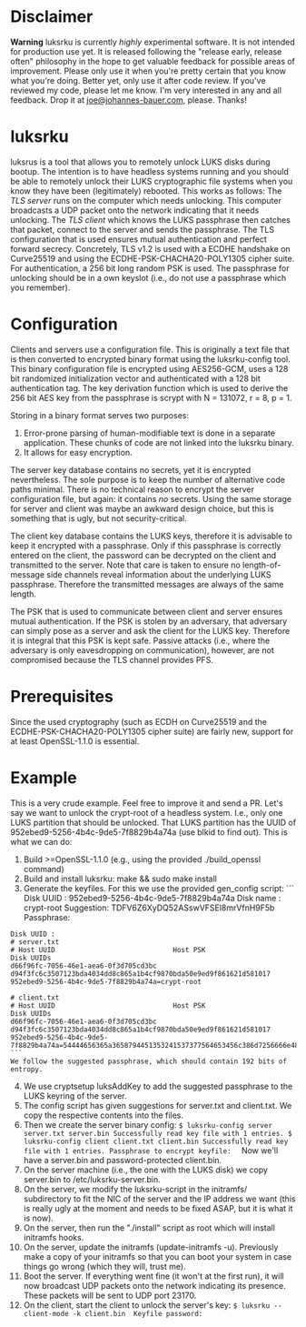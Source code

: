 Disclaimer
==========
**Warning** luksrku is currently *highly* experimental software. It is not
intended for production use yet. It is released following the "release early,
release often" philosophy in the hope to get valuable feedback for possible
areas of improvement. Please only use it when you're pretty certain that you
know what you're doing. Better yet, only use it after code review. If you've
reviewed my code, please let me know. I'm very interested in any and all
feedback. Drop it at joe@johannes-bauer.com, please. Thanks!

luksrku
=======
luksrus is a tool that allows you to remotely unlock LUKS disks during bootup.
The intention is to have headless systems running and you should be able to
remotely unlock their LUKS cryptographic file systems when you know they have
been (legitimately) rebooted. This works as follows: The *TLS server* runs on
the computer which needs unlocking. This computer broadcasts a UDP packet onto
the network indicating that it needs unlocking. The *TLS client* which knows
the LUKS passphrase then catches that packet, connect to the server and sends
the passphrase. The TLS configuration that is used ensures mutual
authentication and perfect forward secrecy. Concretely, TLS v1.2 is used with a
ECDHE handshake on Curve25519 and using the ECDHE-PSK-CHACHA20-POLY1305 cipher
suite. For authentication, a 256 bit long random PSK is used. The passphrase
for unlocking should be in a own keyslot (i.e., do not use a passphrase which
you remember).

Configuration
=============
Clients and servers use a configuration file. This is originally a text file
that is then converted to encrypted binary format using the luksrku-config
tool. This binary configuration file is encrypted using AES256-GCM, uses a 128
bit randomized initialization vector and authenticated with a 128 bit
authentication tag. The key derivation function which is used to derive the 256
bit AES key from the passphrase is scrypt with N = 131072, r = 8, p = 1.

Storing in a binary format serves two purposes: 
  1. Error-prone parsing of human-modifiable text is done in a separate
     application. These chunks of code are not linked into the luksrku binary.
  2. It allows for easy encryption.

The server key database contains no secrets, yet it is encrypted nevertheless.
The sole purpose is to keep the number of alternative code paths minimal. There
is no technical reason to encrypt the server configuration file, but again: it
contains *no* secrets. Using the same storage for server and client was maybe
an awkward design choice, but this is something that is ugly, but not
security-critical.

The client key database contains the LUKS keys, therefore it is advisable to
keep it encrypted with a passphrase. Only if this passphrase is correctly
entered on the client, the password can be decrypted on the client and
transmitted to the server. Note that care is taken to ensure no
length-of-message side channels reveal information about the underlying LUKS
passphrase. Therefore the transmitted messages are always of the same length.

The PSK that is used to communicate between client and server ensures mutual
authentication. If the PSK is stolen by an adversary, that adversary can simply
pose as a server and ask the client for the LUKS key. Therefore it is integral
that this PSK is kept safe. Passive attacks (i.e., where the adversary is only
eavesdropping on communication), however, are not compromised because the TLS
channel provides PFS.

Prerequisites
=============
Since the used cryptography (such as ECDH on Curve25519 and the
ECDHE-PSK-CHACHA20-POLY1305 cipher suite) are fairly new, support for at least
OpenSSL-1.1.0 is essential.


Example
=======
This is a very crude example. Feel free to improve it and send a PR. Let's say
we want to unlock the crypt-root of a headless system. I.e., only one LUKS
partition that should be unlocked. That LUKS partition has the UUID of
952ebed9-5256-4b4c-9de5-7f8829b4a74a (use blkid to find out). This is what we
can do:

  1. Build >=OpenSSL-1.1.0 (e.g., using the provided ./build_openssl command)
  2. Build and install luksrku: make && sudo make install
  3. Generate the keyfiles. For this we use the provided gen_config script:
	```
	Disk UUID : 952ebed9-5256-4b4c-9de5-7f8829b4a74a
	Disk name : crypt-root
	Suggestion: TDFV6Z6XyDQ52ASswVFSEl8mrVfnH9F5b
	Passphrase: 

	Disk UUID : 
	# server.txt
	# Host UUID								Host PSK															Disk UUIDs
	d66f96fc-7056-46e1-aea6-0f3d705cd3bc	d94f3fc6c3507123bda4034dd8c865a1b4cf9870bda50e9ed9f861621d581017	952ebed9-5256-4b4c-9de5-7f8829b4a74a=crypt-root

	# client.txt
	# Host UUID								Host PSK															Disk UUIDs
	d66f96fc-7056-46e1-aea6-0f3d705cd3bc	d94f3fc6c3507123bda4034dd8c865a1b4cf9870bda50e9ed9f861621d581017	952ebed9-5256-4b4c-9de5-7f8829b4a74a=54444656365a3658794451353241537377564653456c386d7256666e4839463562
	```
	We follow the suggested passphrase, which should contain 192 bits of entropy.
  4. We use cryptsetup luksAddKey to add the suggested passphrase to the LUKS
	 keyring of the server.
  6. The config script has given suggestions for server.txt and client.txt. We
	 copy the respective contents into the files.
  6. Then we create the server binary config:
	```
	$ luksrku-config server server.txt server.bin
	Successfully read key file with 1 entries.
	$ luksrku-config client client.txt client.bin
	Successfully read key file with 1 entries.
	Passphrase to encrypt keyfile: 	
	```
	Now we'll have a server.bin and password-protected client.bin.
  7. On the server machine (i.e., the one with the LUKS disk) we copy
	 server.bin to /etc/luksrku-server.bin.
  8. On the server, we modify the luksrku-script in the initramfs/ subdirectory
	 to fit the NIC of the server and the IP address we want (this is really
     ugly at the moment and needs to be fixed ASAP, but it is what it is now).
  9. On the server, then run the "./install" script as root which will install
	 initramfs hooks.
  10. On the server, update the initramfs (update-initramfs -u). Previously make
	 a copy of your initramfs so that you can boot your system in case things
     go wrong (which they will, trust me).
  11. Boot the server. If everything went fine (it won't at the first run), it
	  will now broadcast UDP packets onto the network indicating its presence.
      These packets will be sent to UDP port 23170.
  12. On the client, start the client to unlock the server's key:
	```
	$ luksrku --client-mode -k client.bin 
	Keyfile password: 	
	```


